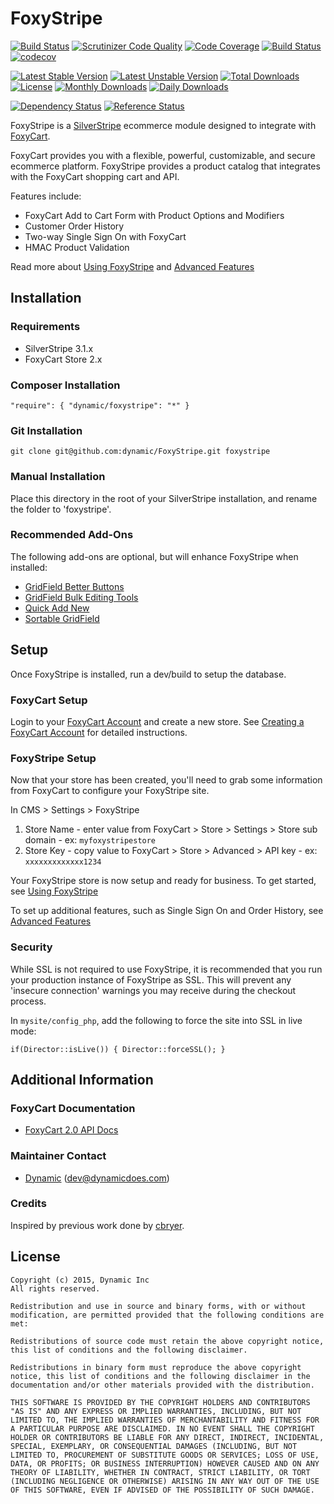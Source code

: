 # FoxyStripe
[![Build Status](https://travis-ci.org/dynamic/foxystripe.svg?branch=master)](https://travis-ci.org/dynamic/foxystripe)
[![Scrutinizer Code Quality](https://scrutinizer-ci.com/g/dynamic/foxystripe/badges/quality-score.png?b=master)](https://scrutinizer-ci.com/g/dynamic/foxystripe/?branch=master)
[![Code Coverage](https://scrutinizer-ci.com/g/dynamic/foxystripe/badges/coverage.png?b=master)](https://scrutinizer-ci.com/g/dynamic/foxystripe/?branch=master)
[![Build Status](https://scrutinizer-ci.com/g/dynamic/foxystripe/badges/build.png?b=master)](https://scrutinizer-ci.com/g/dynamic/foxystripe/build-status/master)
[![codecov](https://codecov.io/gh/dynamic/foxystripe/branch/master/graph/badge.svg)](https://codecov.io/gh/dynamic/foxystripe)

[![Latest Stable Version](https://poser.pugx.org/dynamic/foxystripe/version)](https://packagist.org/packages/dynamic/foxystripe)
[![Latest Unstable Version](https://poser.pugx.org/dynamic/foxystripe/v/unstable)](//packagist.org/packages/dynamic/foxystripe)
[![Total Downloads](https://poser.pugx.org/dynamic/foxystripe/downloads)](https://packagist.org/packages/dynamic/foxystripe)
[![License](https://poser.pugx.org/dynamic/foxystripe/license)](https://packagist.org/packages/dynamic/foxystripe)
[![Monthly Downloads](https://poser.pugx.org/dynamic/foxystripe/d/monthly)](https://packagist.org/packages/dynamic/foxystripe)
[![Daily Downloads](https://poser.pugx.org/dynamic/foxystripe/d/daily)](https://packagist.org/packages/dynamic/foxystripe)

[![Dependency Status](https://www.versioneye.com/php/dynamic:foxystripe/badge.svg)](https://www.versioneye.com/php/dynamic:foxystripe)
[![Reference Status](https://www.versioneye.com/php/dynamic:foxystripe/reference_badge.svg?style=flat)](https://www.versioneye.com/php/dynamic:foxystripe/references)

FoxyStripe is a [SilverStripe](http://silverstripe.org) ecommerce module designed to integrate with [FoxyCart](http://www.foxycart.com/).

FoxyCart provides you with a flexible, powerful, customizable, and secure ecommerce platform. FoxyStripe provides a product catalog that integrates with the FoxyCart shopping cart and API.

Features include:

*	FoxyCart Add to Cart Form with Product Options and Modifiers
*	Customer Order History
*	Two-way Single Sign On with FoxyCart
*	HMAC Product Validation

Read more about [Using FoxyStripe](docs/en/Use.MD) and [Advanced Features](docs/en/Features.MD)


## Installation

### Requirements

*  SilverStripe 3.1.x
*  FoxyCart Store 2.x

### Composer Installation

`"require": { "dynamic/foxystripe": "*" }`

### Git Installation

`git clone git@github.com:dynamic/FoxyStripe.git foxystripe`

### Manual Installation

Place this directory in the root of your SilverStripe installation, and rename the folder to 'foxystripe'.

### Recommended Add-Ons

The following add-ons are optional, but will enhance FoxyStripe when installed:

*	[GridField Better Buttons](http://addons.silverstripe.org/add-ons/unclecheese/betterbuttons)
*	[GridField Bulk Editing Tools](http://addons.silverstripe.org/add-ons/colymba/gridfield-bulk-editing-tools)
*	[Quick Add New](http://addons.silverstripe.org/add-ons/sheadawson/quickaddnew)
*	[Sortable GridField](http://addons.silverstripe.org/add-ons/undefinedoffset/sortablegridfield)

## Setup

Once FoxyStripe is installed, run a dev/build to setup the database.

### FoxyCart Setup

Login to your [FoxyCart Account](https://admin.foxycart.com/admin.php) and create a new store. See [Creating a FoxyCart Account](https://wiki.foxycart.com/v/2.0/getting_started/foxycart_setup) for detailed instructions.
	
### FoxyStripe Setup

Now that your store has been created, you'll need to grab some information from FoxyCart to configure your FoxyStripe site.

In CMS > Settings > FoxyStripe
	
1. Store Name - enter value from FoxyCart > Store > Settings > Store sub domain - ex: `myfoxystripestore`
2. Store Key - copy value to FoxyCart > Store > Advanced  > API key - ex: `xxxxxxxxxxxxx1234`

Your FoxyStripe store is now setup and ready for business. To get started, see [Using FoxyStripe](docs/en/Use.MD)

To set up additional features, such as Single Sign On and Order History, see [Advanced Features](docs/en/Features.MD)

### Security

While SSL is not required to use FoxyStripe, it is recommended that you run your production instance of FoxyStripe as SSL. This will prevent any 'insecure connection' warnings you may receive during the checkout process.

In `mysite/config_php`, add the following to force the site into SSL in live mode:

`if(Director::isLive()) {
	Director::forceSSL();
}`

## Additional Information

### FoxyCart Documentation

 * [FoxyCart 2.0 API Docs](https://wiki.foxycart.com/v/2.0/start)

### Maintainer Contact

 *  [Dynamic](http://www.dynamicagency.com) (<dev@dynamicdoes.com>)
   
### Credits

Inspired by previous work done by [cbryer](https://github.com/cbryer).

## License

	Copyright (c) 2015, Dynamic Inc
	All rights reserved.

	Redistribution and use in source and binary forms, with or without modification, are permitted provided that the following conditions are met:

	Redistributions of source code must retain the above copyright notice, this list of conditions and the following disclaimer.
	
	Redistributions in binary form must reproduce the above copyright notice, this list of conditions and the following disclaimer in the documentation and/or other materials provided with the distribution.
	
	THIS SOFTWARE IS PROVIDED BY THE COPYRIGHT HOLDERS AND CONTRIBUTORS "AS IS" AND ANY EXPRESS OR IMPLIED WARRANTIES, INCLUDING, BUT NOT LIMITED TO, THE IMPLIED WARRANTIES OF MERCHANTABILITY AND FITNESS FOR A PARTICULAR PURPOSE ARE DISCLAIMED. IN NO EVENT SHALL THE COPYRIGHT HOLDER OR CONTRIBUTORS BE LIABLE FOR ANY DIRECT, INDIRECT, INCIDENTAL, SPECIAL, EXEMPLARY, OR CONSEQUENTIAL DAMAGES (INCLUDING, BUT NOT LIMITED TO, PROCUREMENT OF SUBSTITUTE GOODS OR SERVICES; LOSS OF USE, DATA, OR PROFITS; OR BUSINESS INTERRUPTION) HOWEVER CAUSED AND ON ANY THEORY OF LIABILITY, WHETHER IN CONTRACT, STRICT LIABILITY, OR TORT (INCLUDING NEGLIGENCE OR OTHERWISE) ARISING IN ANY WAY OUT OF THE USE OF THIS SOFTWARE, EVEN IF ADVISED OF THE POSSIBILITY OF SUCH DAMAGE.
